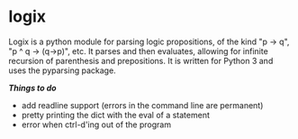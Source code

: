 logix
=====

Logix is a python module for parsing logic propositions, of the kind "p -> q", "p ^ q -> (q->p)", etc. 
It parses and then evaluates, allowing for infinite recursion of parenthesis and prepositions. It is written for Python 3 and
uses the pyparsing package. 

***Things to do***

  - add readline support (errors in the command line are permanent)
  - pretty printing the dict with the eval of a statement 
  - error when ctrl-d'ing out of the program 
